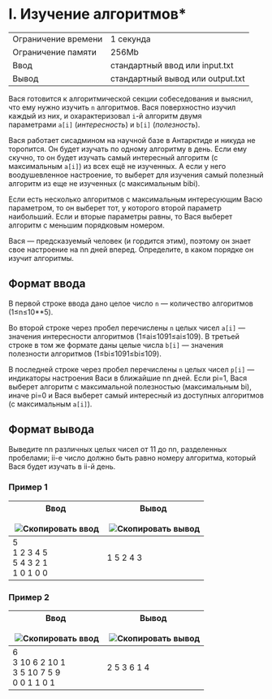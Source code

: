 # I. Изучение алгоритмов*

|   |   |
|---|---|
|Ограничение времени|1 секунда|
|Ограничение памяти|256Mb|
|Ввод|стандартный ввод или input.txt|
|Вывод|стандартный вывод или output.txt|

Вася готовится к алгоритмической секции собеседования и выяснил, что ему нужно изучить `n` алгоритмов. Вася поверхностно изучил каждый из них, и охарактеризовал `i`-й алгоритм двумя параметрами `a[i]`​ (_интересность_) и `b[i]`​ (_полезность_).

Вася работает сисадмином на научной базе в Антарктиде и никуда не торопится. Он будет изучать по одному алгоритму в день. Если ему скучно, то он будет изучать самый интересный алгоритм (с максимальным `a[i]`​) из всех ещё не изученных. А если у него воодушевленное настроение, то выберет для изучения самый полезный алгоритм из еще не изученных (с максимальным bibi​).

Если есть несколько алгоритмов с максимальным интересующим Васю параметром, то он выберет тот, у которого второй параметр наибольший. Если и вторые параметры равны, то Вася выберет алгоритм с меньшим порядковым номером.

Вася — предсказуемый человек (и гордится этим), поэтому он знает свое настроение на nn дней вперед. Определите, в каком порядке он изучит алгоритмы.

## Формат ввода

В первой строке ввода дано целое число `n` — количество алгоритмов (1≤n≤10**5).

Во второй строке через пробел перечислены `n` целых чисел `a[i]`​ — значения интересности алгоритмов (1≤ai≤1091≤ai​≤109). В третьей строке в том же формате даны целые числа `b[i]`​ — значения полезности алгоритмов (1≤bi≤1091≤bi​≤109).

В последней строке через пробел перечислены `n` целых чисел `p[i]`​ — индикаторы настроения Васи в ближайшие nn дней. Если pi=1, Вася выберет алгоритм с максимальной полезностью (максимальным bi​), иначе pi=0 и Вася выберет самый интересный из доступных алгоритмов (с максимальным `a[i]`​).

## Формат вывода

Выведите nn различных целых чисел от 11 до nn, разделенных пробелами; ii-е число должно быть равно номеру алгоритма, который Вася будет изучать в ii-й день.

### Пример 1

|Ввод<br><br> ![Скопировать ввод](https://yastatic.net/lego/_/La6qi18Z8LwgnZdsAr1qy1GwCwo.gif)|Вывод<br><br> ![Скопировать вывод](https://yastatic.net/lego/_/La6qi18Z8LwgnZdsAr1qy1GwCwo.gif)|
|---|---|
|5<br>1 2 3 4 5<br>5 4 3 2 1<br>1 0 1 0 0|1 5 2 4 3|

### Пример 2

|Ввод<br><br> ![Скопировать ввод](https://yastatic.net/lego/_/La6qi18Z8LwgnZdsAr1qy1GwCwo.gif)|Вывод<br><br> ![Скопировать вывод](https://yastatic.net/lego/_/La6qi18Z8LwgnZdsAr1qy1GwCwo.gif)|
|---|---|
|6<br>3 10 6 2 10 1<br>3 5 10 7 5 9<br>0 0 1 1 0 1|2 5 3 6 1 4|